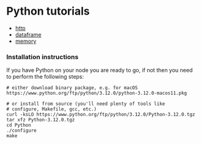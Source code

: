 # Python tutorials
- [http](http/README.md)
- [dataframe](dataframe/README.md)
- [memory](memory/README.md)

### Installation instructions
If you have Python on your node you are ready to go, if not then you need to
perform the following steps:
```
# either download binary package, e.g. for macOS
https://www.python.org/ftp/python/3.12.0/python-3.12.0-macos11.pkg

# or install from source (you'll need plenty of tools like
# configure, Makefile, gcc, etc.)
curl -ksLO https://www.python.org/ftp/python/3.12.0/Python-3.12.0.tgz
tar xfz Python-3.12.0.tgz
cd Python
./configure
make
```
